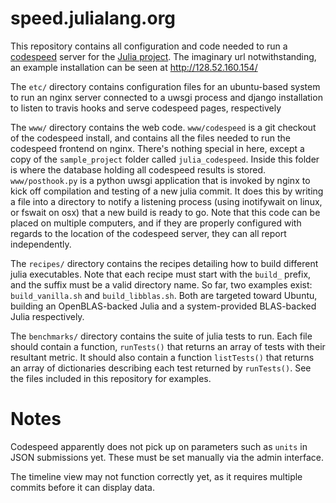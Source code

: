 speed.julialang.org
===================

This repository contains all configuration and code needed to run a [codespeed](https://github.com/tobami/codespeed/) server for the [Julia project](http://julialang.org).  The imaginary url notwithstanding, an example installation can be seen at http://128.52.160.154/

The `etc/` directory contains configuration files for an ubuntu-based system to run an nginx server connected to a uwsgi process and django installation to listen to travis hooks and serve codespeed pages, respectively

The `www/` directory contains the web code.
`www/codespeed` is a git checkout of the codespeed install, and contains all the files needed to run the codespeed frontend on nginx.  There's nothing special in here, except a copy of the `sample_project` folder called `julia_codespeed`.  Inside this folder is where the database holding all codespeed results is stored.
`www/posthook.py` is a python uwsgi application that is invoked by nginx to kick off compilation and testing of a new julia commit.  It does this by writing a file into a directory to notify a listening process (using inotifywait on linux, or fswait on osx) that a new build is ready to go.  Note that this code can be placed on multiple computers, and if they are properly configured with regards to the location of the codespeed server, they can all report independently.

The `recipes/` directory contains the recipes detailing how to build different julia executables.
Note that each recipe must start with the `build_` prefix, and the suffix must be a valid directory name.  So far, two examples exist: `build_vanilla.sh` and `build_libblas.sh`.  Both are targeted toward Ubuntu, building an OpenBLAS-backed Julia and a system-provided BLAS-backed Julia respectively.

The `benchmarks/` directory contains the suite of julia tests to run.  Each file should contain a function, `runTests()` that returns an array of tests with their resultant metric. It should also contain a function `listTests()` that returns an array of dictionaries describing each test returned by `runTests()`.  See the files included in this repository for examples.


Notes
=====
Codespeed apparently does not pick up on parameters such as `units` in JSON submissions yet.  These must be set manually via the admin interface.

The timeline view may not function correctly yet, as it requires multiple commits before it can display data.
